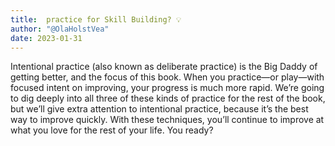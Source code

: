 ```yaml
---
title:  practice for Skill Building? 💡
author: "@OlaHolstVea"
date: 2023-01-31
---
```





Intentional practice (also known as deliberate practice) is the Big Daddy
of getting better, and the focus of this book. When you practice—or
play—with focused intent on improving, your progress is much more
rapid.
We’re going to dig deeply into all three of these kinds of practice for the
rest of the book, but we’ll give extra attention to intentional practice,
because it’s the best way to improve quickly. With these techniques,
you’ll continue to improve at what you love for the rest of your life.
You ready?